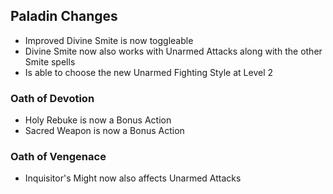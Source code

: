 ## Paladin Changes

- Improved Divine Smite is now toggleable
- Divine Smite now also works with Unarmed Attacks along with the other Smite spells
- Is able to choose the new Unarmed Fighting Style at Level 2

### Oath of Devotion

- Holy Rebuke is now a Bonus Action
- Sacred Weapon is now a Bonus Action

### Oath of Vengenace

- Inquisitor's Might now also affects Unarmed Attacks
